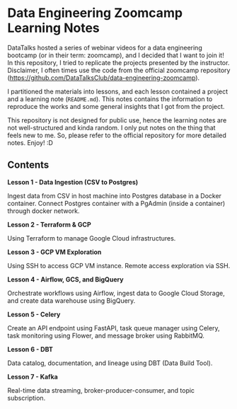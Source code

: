 # Data Engineering Zoomcamp Learning Notes

DataTalks hosted a series of webinar videos for a data engineering bootcamp (or in their term: zoomcamp), and I decided that I want to join it! In this repository, I tried to replicate the projects presented by the instructor. Disclaimer, I often times use the code from the official zoomcamp repository (https://github.com/DataTalksClub/data-engineering-zoomcamp).

I partitioned the materials into lessons, and each lesson contained a project and a learning note (`README.md`). This notes contains the information to reproduce the works and some general insights that I got from the project.

This repository is not designed for public use, hence the learning notes are not well-structured and kinda random. I only put notes on the thing that feels new to me. So, please refer to the official repository for more detailed notes. Enjoy! :D

## Contents
**Lesson 1 - Data Ingestion (CSV to Postgres)**

Ingest data from CSV in host machine into Postgres database in a Docker container. Connect Postgres container with a PgAdmin (inside a container) through docker network.

**Lesson 2 - Terraform & GCP**

Using Terraform to manage Google Cloud infrastructures.

**Lesson 3 - GCP VM Exploration**

Using SSH to access GCP VM instance. Remote access exploration via SSH.

**Lesson 4 - Airflow, GCS, and BigQuery**

Orchestrate workflows using Airflow, ingest data to Google Cloud Storage, and create data warehouse using BigQuery.

**Lesson 5 - Celery**

Create an API endpoint using FastAPI, task queue manager using Celery, task monitoring using Flower, and message broker using RabbitMQ.

**Lesson 6 - DBT**

Data catalog, documentation, and lineage using DBT (Data Build Tool).

**Lesson 7 - Kafka**

Real-time data streaming, broker-producer-consumer, and topic subscription.